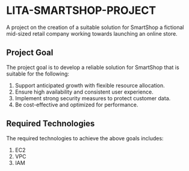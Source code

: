 # LITA-SMARTSHOP-PROJECT
 A project on the creation of a suitable solution for SmartShop a fictional mid-sized retail company working towards launching an online store.  
## Project Goal
 The project goal is to develop a reliable solution for SmartShop that is suitable for the following:
 1) Support anticipated growth with flexible resource allocation.
 2) Ensure high availability and consistent user experience.
 3) Implement strong security measures to protect customer data.
 4) Be cost-effective and optimized for performance.
## Required Technologies
 The required technologies to achieve the above goals includes:
 1) EC2
 2) VPC
 3) IAM 